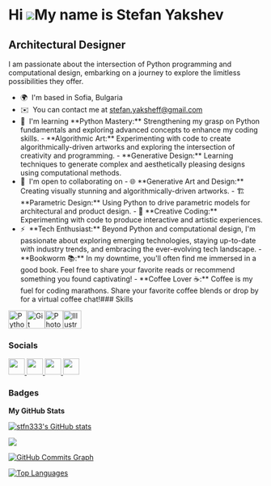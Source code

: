 Hi ![](https://user-images.githubusercontent.com/18350557/176309783-0785949b-9127-417c-8b55-ab5a4333674e.gif)My name is Stefan Yakshev
======================================================================================================================================

Architectural Designer
----------------------

I am passionate about the intersection of Python programming and computational design, embarking on a journey to explore the limitless possibilities they offer.

*   🌍  I'm based in Sofia, Bulgaria
*   ✉️  You can contact me at [stefan.yaksheff@gmail.com](mailto:stefan.yaksheff@gmail.com)
*   🧠  I'm learning \*\*Python Mastery:\*\* Strengthening my grasp on Python fundamentals and exploring advanced concepts to enhance my coding skills. - \*\*Algorithmic Art:\*\* Experimenting with code to create algorithmically-driven artworks and exploring the intersection of creativity and programming. - \*\*Generative Design:\*\* Learning techniques to generate complex and aesthetically pleasing designs using computational methods.
*   🤝  I'm open to collaborating on - 🌐 \*\*Generative Art and Design:\*\* Creating visually stunning and algorithmically-driven artworks. - 🏗️ \*\*Parametric Design:\*\* Using Python to drive parametric models for architectural and product design. - 🤖 \*\*Creative Coding:\*\* Experimenting with code to produce interactive and artistic experiences.
*   ⚡  \*\*Tech Enthusiast:\*\* Beyond Python and computational design, I'm passionate about exploring emerging technologies, staying up-to-date with industry trends, and embracing the ever-evolving tech landscape. - \*\*Bookworm 📚:\*\* In my downtime, you'll often find me immersed in a good book. Feel free to share your favorite reads or recommend something you found captivating! - \*\*Coffee Lover ☕:\*\* Coffee is my fuel for coding marathons. Share your favorite coffee blends or drop by for a virtual coffee chat!### Skills 
<p align="left">
<a href="https://www.python.org/" target="_blank" rel="noreferrer"><img src="https://raw.githubusercontent.com/danielcranney/readme-generator/main/public/icons/skills/python-colored.svg" width="36" height="36" alt="Python" /></a><a href="https://git-scm.com/" target="_blank" rel="noreferrer"><img src="https://raw.githubusercontent.com/danielcranney/readme-generator/main/public/icons/skills/git-colored.svg" width="36" height="36" alt="Git" /></a><a href="https://www.adobe.com/uk/products/photoshop.html" target="_blank" rel="noreferrer"><img src="https://raw.githubusercontent.com/danielcranney/readme-generator/main/public/icons/skills/photoshop-colored.svg" width="36" height="36" alt="Photoshop" /></a><a href="https://www.adobe.com/uk/products/illustrator.html" target="_blank" rel="noreferrer"><img src="https://raw.githubusercontent.com/danielcranney/readme-generator/main/public/icons/skills/illustrator-colored.svg" width="36" height="36" alt="Illustrator" /></a>
                    </p>   
                    
### Socials

<p align="left"> <a href="https://www.behance.com/stefanyaksheff" target="_blank" rel="noreferrer"> <picture> <source media="(prefers-color-scheme: dark)" srcset="undefined" /> <source media="(prefers-color-scheme: light)" srcset="https://raw.githubusercontent.com/danielcranney/readme-generator/main/public/icons/socials/behance.svg" /> <img src="https://raw.githubusercontent.com/danielcranney/readme-generator/main/public/icons/socials/behance.svg" width="32" height="32" /> </picture> </a> <a href="https://discord.com/users/stefan.yaksheff" target="_blank" rel="noreferrer"> <picture> <source media="(prefers-color-scheme: dark)" srcset="undefined" /> <source media="(prefers-color-scheme: light)" srcset="https://raw.githubusercontent.com/danielcranney/readme-generator/main/public/icons/socials/discord.svg" /> <img src="https://raw.githubusercontent.com/danielcranney/readme-generator/main/public/icons/socials/discord.svg" width="32" height="32" /> </picture> </a> <a href="https://www.github.com/stfn333" target="_blank" rel="noreferrer"> <picture> <source media="(prefers-color-scheme: dark)" srcset="https://raw.githubusercontent.com/danielcranney/readme-generator/main/public/icons/socials/github-dark.svg" /> <source media="(prefers-color-scheme: light)" srcset="https://raw.githubusercontent.com/danielcranney/readme-generator/main/public/icons/socials/github.svg" /> <img src="https://raw.githubusercontent.com/danielcranney/readme-generator/main/public/icons/socials/github.svg" width="32" height="32" /> </picture> </a> <a href="https://www.linkedin.com/in/stefanyaksheff/" target="_blank" rel="noreferrer"> <picture> <source media="(prefers-color-scheme: dark)" srcset="https://raw.githubusercontent.com/danielcranney/readme-generator/main/public/icons/socials/linkedin-dark.svg" /> <source media="(prefers-color-scheme: light)" srcset="https://raw.githubusercontent.com/danielcranney/readme-generator/main/public/icons/socials/linkedin.svg" /> <img src="https://raw.githubusercontent.com/danielcranney/readme-generator/main/public/icons/socials/linkedin.svg" width="32" height="32" /> </picture> </a></p>

### Badges

<b>My GitHub Stats</b>

<a href="http://www.github.com/stfn333"><img src="https://github-readme-stats.vercel.app/api?username=stfn333&show_icons=true&hide=&count_private=true&title_color=0891b2&text_color=ffffff&icon_color=0891b2&bg_color=1c1917&hide_border=true&show_icons=true" alt="stfn333's GitHub stats" /></a>

<a href="http://www.github.com/stfn333"><img src="https://github-readme-streak-stats.herokuapp.com/?user=stfn333&stroke=ffffff&background=1c1917&ring=0891b2&fire=0891b2&currStreakNum=ffffff&currStreakLabel=0891b2&sideNums=ffffff&sideLabels=ffffff&dates=ffffff&hide_border=true" /></a>

<a href="http://www.github.com/stfn333"><img src="https://github-readme-activity-graph.cyclic.app/graph?username=stfn333&bg_color=1c1917&color=ffffff&line=0891b2&point=ffffff&area_color=1c1917&area=true&hide_border=true&custom_title=GitHub%20Commits%20Graph" alt="GitHub Commits Graph" /></a>

<a href="https://github.com/stfn333" align="left"><img src="https://github-readme-stats.vercel.app/api/top-langs/?username=stfn333&langs_count=10&title_color=0891b2&text_color=ffffff&icon_color=0891b2&bg_color=1c1917&hide_border=true&locale=en&custom_title=Top%20%Languages" alt="Top Languages" /></a>
